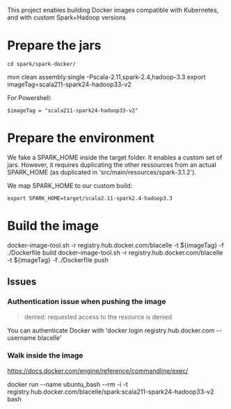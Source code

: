 This project enables building Docker images compatible with Kubernetes, and with custom Spark+Hadoop versions

# Prepare the jars
	cd spark/spark-docker/
	
mvn clean assembly:single -Pscala-2.11,spark-2.4,hadoop-3.3
export imageTag=scala211-spark24-hadoop33-v2

For Powershell:

    $imageTag = "scala211-spark24-hadoop33-v2"
    
# Prepare the environment

We fake a SPARK_HOME inside the target folder. It enables a custom set of jars. However, it requires duplicating the other ressources from an actual SPARK_HOME (as duplicated in 'src/main/resources/spark-3.1.2').

We map SPARK_HOME to our custom build:

    export SPARK_HOME=target/scala2.11-spark2.4-hadoop3.3

# Build the image

docker-image-tool.sh -r registry.hub.docker.com/blacelle -t ${imageTag} -f ./Dockerfile build
docker-image-tool.sh -r registry.hub.docker.com/blacelle -t ${imageTag} -f ./Dockerfile push

## Issues

### Authentication issue when pushing the image

> denied: requested access to the resource is denied

You can authenticate Docker with 'docker login registry.hub.docker.com --username blacelle'

### Walk inside the image

https://docs.docker.com/engine/reference/commandline/exec/

docker run --name ubuntu_bash --rm -i -t registry.hub.docker.com/blacelle/spark:scala211-spark24-hadoop33-v2 bash